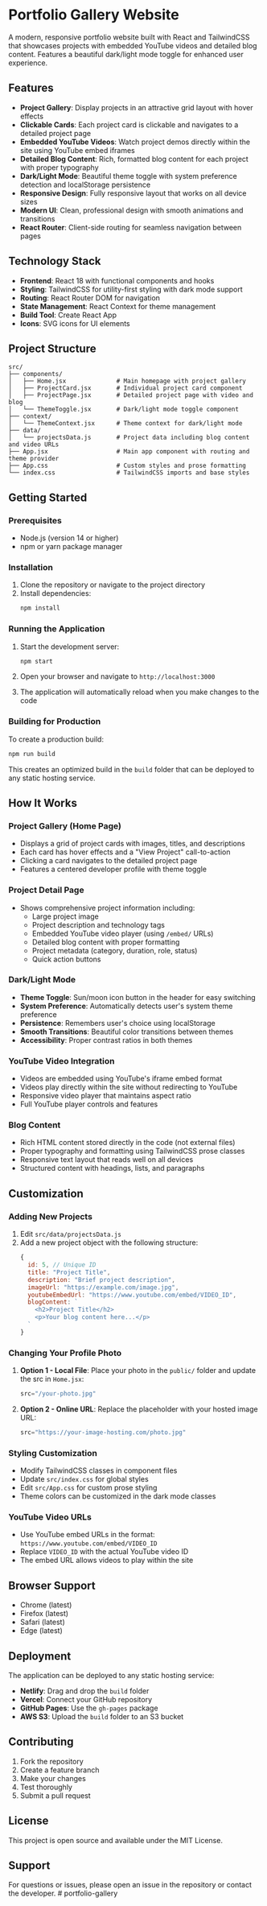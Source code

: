 # Portfolio Gallery Website

A modern, responsive portfolio website built with React and TailwindCSS that showcases projects with embedded YouTube videos and detailed blog content. Features a beautiful dark/light mode toggle for enhanced user experience.

## Features

- **Project Gallery**: Display projects in an attractive grid layout with hover effects
- **Clickable Cards**: Each project card is clickable and navigates to a detailed project page
- **Embedded YouTube Videos**: Watch project demos directly within the site using YouTube embed iframes
- **Detailed Blog Content**: Rich, formatted blog content for each project with proper typography
- **Dark/Light Mode**: Beautiful theme toggle with system preference detection and localStorage persistence
- **Responsive Design**: Fully responsive layout that works on all device sizes
- **Modern UI**: Clean, professional design with smooth animations and transitions
- **React Router**: Client-side routing for seamless navigation between pages

## Technology Stack

- **Frontend**: React 18 with functional components and hooks
- **Styling**: TailwindCSS for utility-first styling with dark mode support
- **Routing**: React Router DOM for navigation
- **State Management**: React Context for theme management
- **Build Tool**: Create React App
- **Icons**: SVG icons for UI elements

## Project Structure

```
src/
├── components/
│   ├── Home.jsx              # Main homepage with project gallery
│   ├── ProjectCard.jsx       # Individual project card component
│   ├── ProjectPage.jsx       # Detailed project page with video and blog
│   └── ThemeToggle.jsx       # Dark/light mode toggle component
├── context/
│   └── ThemeContext.jsx      # Theme context for dark/light mode
├── data/
│   └── projectsData.js       # Project data including blog content and video URLs
├── App.jsx                   # Main app component with routing and theme provider
├── App.css                   # Custom styles and prose formatting
└── index.css                 # TailwindCSS imports and base styles
```

## Getting Started

### Prerequisites

- Node.js (version 14 or higher)
- npm or yarn package manager

### Installation

1. Clone the repository or navigate to the project directory
2. Install dependencies:
   ```bash
   npm install
   ```

### Running the Application

1. Start the development server:
   ```bash
   npm start
   ```

2. Open your browser and navigate to `http://localhost:3000`

3. The application will automatically reload when you make changes to the code

### Building for Production

To create a production build:

```bash
npm run build
```

This creates an optimized build in the `build` folder that can be deployed to any static hosting service.

## How It Works

### Project Gallery (Home Page)
- Displays a grid of project cards with images, titles, and descriptions
- Each card has hover effects and a "View Project" call-to-action
- Clicking a card navigates to the detailed project page
- Features a centered developer profile with theme toggle

### Project Detail Page
- Shows comprehensive project information including:
  - Large project image
  - Project description and technology tags
  - Embedded YouTube video player (using `/embed/` URLs)
  - Detailed blog content with proper formatting
  - Project metadata (category, duration, role, status)
  - Quick action buttons

### Dark/Light Mode
- **Theme Toggle**: Sun/moon icon button in the header for easy switching
- **System Preference**: Automatically detects user's system theme preference
- **Persistence**: Remembers user's choice using localStorage
- **Smooth Transitions**: Beautiful color transitions between themes
- **Accessibility**: Proper contrast ratios in both themes

### YouTube Video Integration
- Videos are embedded using YouTube's iframe embed format
- Videos play directly within the site without redirecting to YouTube
- Responsive video player that maintains aspect ratio
- Full YouTube player controls and features

### Blog Content
- Rich HTML content stored directly in the code (not external files)
- Proper typography and formatting using TailwindCSS prose classes
- Responsive text layout that reads well on all devices
- Structured content with headings, lists, and paragraphs

## Customization

### Adding New Projects

1. Edit `src/data/projectsData.js`
2. Add a new project object with the following structure:
   ```javascript
   {
     id: 5, // Unique ID
     title: "Project Title",
     description: "Brief project description",
     imageUrl: "https://example.com/image.jpg",
     youtubeEmbedUrl: "https://www.youtube.com/embed/VIDEO_ID",
     blogContent: `
       <h2>Project Title</h2>
       <p>Your blog content here...</p>
     `
   }
   ```

### Changing Your Profile Photo

1. **Option 1 - Local File**: Place your photo in the `public/` folder and update the src in `Home.jsx`:
   ```jsx
   src="/your-photo.jpg"
   ```

2. **Option 2 - Online URL**: Replace the placeholder with your hosted image URL:
   ```jsx
   src="https://your-image-hosting.com/photo.jpg"
   ```

### Styling Customization

- Modify TailwindCSS classes in component files
- Update `src/index.css` for global styles
- Edit `src/App.css` for custom prose styling
- Theme colors can be customized in the dark mode classes

### YouTube Video URLs

- Use YouTube embed URLs in the format: `https://www.youtube.com/embed/VIDEO_ID`
- Replace `VIDEO_ID` with the actual YouTube video ID
- The embed URL allows videos to play within the site

## Browser Support

- Chrome (latest)
- Firefox (latest)
- Safari (latest)
- Edge (latest)

## Deployment

The application can be deployed to any static hosting service:

- **Netlify**: Drag and drop the `build` folder
- **Vercel**: Connect your GitHub repository
- **GitHub Pages**: Use the `gh-pages` package
- **AWS S3**: Upload the `build` folder to an S3 bucket

## Contributing

1. Fork the repository
2. Create a feature branch
3. Make your changes
4. Test thoroughly
5. Submit a pull request

## License

This project is open source and available under the MIT License.

## Support

For questions or issues, please open an issue in the repository or contact the developer.
#   p o r t f o l i o - g a l l e r y  
 